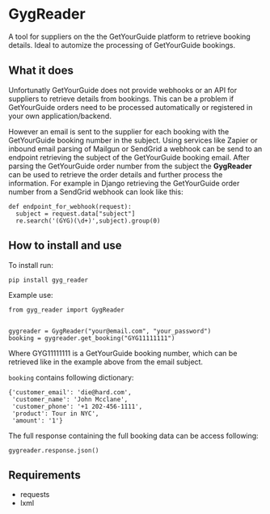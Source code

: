 # GygReader

A tool for suppliers on the the GetYourGuide platform to retrieve booking details.
Ideal to automize the processing of GetYourGuide bookings.

## What it does
Unfortunatly GetYourGuide does not provide webhooks or an API for suppliers to retrieve details from bookings. This can be a problem if GetYourGuide orders need to be processed automatically or registered in your own application/backend.

However an email is sent to the supplier for each booking with the GetYourGuide booking number in the subject. Using services like Zapier or inbound email parsing of Mailgun or SendGrid a webhook can be send to an endpoint retrieving the subject of the GetYourGuide booking email.
After parsing the GetYourGuide order number from the subject the **GygReader** can be used to retrieve the order details and further process the information.
For example in Django retrieving the GetYourGuide order number from a SendGrid webhook can look like this:

```
def endpoint_for_webhook(request):
  subject = request.data["subject"]
  re.search('(GYG)(\d+)',subject).group(0)
```

## How to install and use
To install run:
```
pip install gyg_reader
```

Example use:
```
from gyg_reader import GygReader


gygreader = GygReader("your@email.com", "your_password")
booking = gygreader.get_booking("GYG11111111")
```
Where GYG11111111 is a GetYourGuide booking number, which can be retrieved like in the example above from the email subject.

`booking` contains following dictionary:
```
{'customer_email': 'die@hard.com',
 'customer_name': 'John Mcclane',
 'customer_phone': '+1 202-456-1111',
 'product': Tour in NYC',
 'amount': '1'}
```

The full response containing the full booking data can be access following:
```
gygreader.response.json()
```

## Requirements
* requests
* lxml

